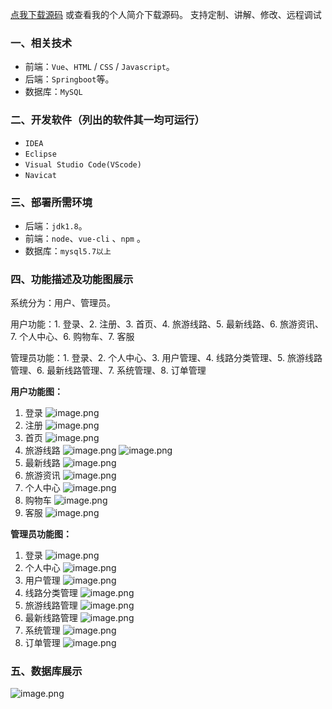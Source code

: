 [点我下载源码](https://www.oneprosol.com/detail/d2aca09458c7420ead76fe4e5cf80b83)
或查看我的个人简介下载源码。
支持定制、讲解、修改、远程调试
### 一、相关技术
- 前端：`Vue`、`HTML` / `CSS` / `Javascript`。
- 后端：`Springboot`等。
- 数据库：`MySQL`

### 二、开发软件（列出的软件其一均可运行）
- `IDEA`
- `Eclipse`
- `Visual Studio Code(VScode)`
- `Navicat`
### 三、部署所需环境

- 后端：`jdk1.8`。
- 前端：`node`、`vue-cli` 、`npm`  。
- 数据库：`mysql5.7以上`

### 四、功能描述及功能图展示
系统分为：用户、管理员。

用户功能：1. 登录、2. 注册、3. 首页、4. 旅游线路、5. 最新线路、6. 旅游资讯、7. 个人中心、6. 购物车、7. 客服

管理员功能：1. 登录、2. 个人中心、3. 用户管理、4. 线路分类管理、5. 旅游线路管理、6. 最新线路管理、7. 系统管理、8. 订单管理

**用户功能图：**
1. 登录
![image.png](https://pic.picprosol.com/user_upload/47a0c8c315464e69858d8da56b2d15ba/2024-12-18%2015:40:02_image.png)
2. 注册
![image.png](https://pic.picprosol.com/user_upload/47a0c8c315464e69858d8da56b2d15ba/2024-12-18%2015:40:24_image.png)
3. 首页
![image.png](https://pic.picprosol.com/user_upload/47a0c8c315464e69858d8da56b2d15ba/2024-12-18%2015:40:53_image.png)
4. 旅游线路
![image.png](https://pic.picprosol.com/user_upload/47a0c8c315464e69858d8da56b2d15ba/2024-12-18%2015:41:17_image.png)
![image.png](https://pic.picprosol.com/user_upload/47a0c8c315464e69858d8da56b2d15ba/2024-12-18%2015:41:27_image.png)
5. 最新线路
![image.png](https://pic.picprosol.com/user_upload/47a0c8c315464e69858d8da56b2d15ba/2024-12-18%2015:41:38_image.png)
6. 旅游资讯
![image.png](https://pic.picprosol.com/user_upload/47a0c8c315464e69858d8da56b2d15ba/2024-12-18%2015:41:47_image.png)
7. 个人中心
![image.png](https://pic.picprosol.com/user_upload/47a0c8c315464e69858d8da56b2d15ba/2024-12-18%2015:41:55_image.png)
6. 购物车
![image.png](https://pic.picprosol.com/user_upload/47a0c8c315464e69858d8da56b2d15ba/2024-12-18%2015:42:02_image.png)
7. 客服
![image.png](https://pic.picprosol.com/user_upload/47a0c8c315464e69858d8da56b2d15ba/2024-12-18%2015:42:23_image.png)

**管理员功能图：**
1. 登录
![image.png](https://pic.picprosol.com/user_upload/47a0c8c315464e69858d8da56b2d15ba/2024-12-18%2015:42:34_image.png)
2. 个人中心
![image.png](https://pic.picprosol.com/user_upload/47a0c8c315464e69858d8da56b2d15ba/2024-12-18%2015:42:50_image.png)
3. 用户管理
![image.png](https://pic.picprosol.com/user_upload/47a0c8c315464e69858d8da56b2d15ba/2024-12-18%2015:42:55_image.png)
4. 线路分类管理
![image.png](https://pic.picprosol.com/user_upload/47a0c8c315464e69858d8da56b2d15ba/2024-12-18%2015:43:00_image.png)
5. 旅游线路管理
![image.png](https://pic.picprosol.com/user_upload/47a0c8c315464e69858d8da56b2d15ba/2024-12-18%2015:43:04_image.png)
6. 最新线路管理
![image.png](https://pic.picprosol.com/user_upload/47a0c8c315464e69858d8da56b2d15ba/2024-12-18%2015:43:10_image.png)
7. 系统管理
![image.png](https://pic.picprosol.com/user_upload/47a0c8c315464e69858d8da56b2d15ba/2024-12-18%2015:43:18_image.png)
8. 订单管理
![image.png](https://pic.picprosol.com/user_upload/47a0c8c315464e69858d8da56b2d15ba/2024-12-18%2015:43:25_image.png)

### 五、数据库展示
![image.png](https://pic.picprosol.com/user_upload/47a0c8c315464e69858d8da56b2d15ba/2024-12-18%2015:43:39_image.png)

